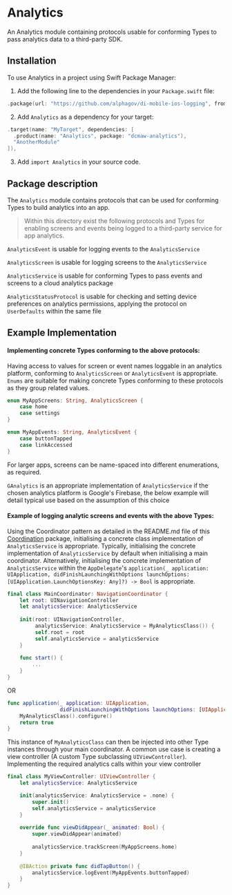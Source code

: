 # Analytics

An Analytics module containing protocols usable for conforming Types to pass analytics data to a third-party SDK.

## Installation

To use Analytics in a project using Swift Package Manager:

1. Add the following line to the dependencies in your `Package.swift` file:

```swift
.package(url: "https://github.com/alphagov/di-mobile-ios-logging", from: "1.0.0"),
```

2. Add `Analytics` as a dependency for your target:

```swift
.target(name: "MyTarget", dependencies: [
  .product(name: "Analytics", package: "dcmaw-analytics"),
  "AnotherModule"
]),
```

3. Add `import Analytics` in your source code.

## Package description

The `Analytics` module contains protocols that can be used for conforming Types to build analytics into an app.

> Within this directory exist the following protocols and Types for enabling screens and events being logged to a third-party service for app analytics.

`AnalyticsEvent` is usable for logging events to the `AnalyticsService`

`AnalyticsScreen` is usable for logging screens to the `AnalyticsService`

`AnalyticsService` is usable for conforming Types to pass events and screens to a cloud analytics package

`AnalyticsStatusProtocol` is usable for checking and setting device preferences on analytics permissions, applying the protocol on `UserDefaults` within the same file

## Example Implementation

#### Implementing concrete Types conforming to the above protocols:

Having access to values for screen or event names loggable in an analytics platform, conforming to `AnalyticsScreen` or `AnalyticsEvent` is appropriate. `Enums` are suitable for making concrete Types conforming to these protocols as they group related values.

```swift
enum MyAppScreens: String, AnalyticsScreen {
    case home
    case settings
}
```

```swift
enum MyAppEvents: String, AnalyticsEvent {
    case buttonTapped
    case linkAccessed
}
```

For larger apps, screens can be name-spaced into different enumerations, as required.

`GAnalytics` is an appropriate implementation of `AnalyticsService` if the chosen analytics platform is Google's Firebase, the below example will detail typical use based on the assumption of this choice

#### Example of logging analytic screens and events with the above Types:

Using the Coordinator pattern as detailed in the README.md file of this [Coordination](https://github.com/alphagov/di-mobile-ios-coordination) package, initialising a concrete class implementation of `AnalyticsService` is appropriate. Typically, initialising the concrete implementation of `AnalyticsService`  by default when initialising a main coordinator. Alternatively, initialising the concrete implementation of `AnalyticsService` within the `AppDelegate`'s `application(_ application: UIApplication, didFinishLaunchingWithOptions launchOptions: [UIApplication.LaunchOptionsKey: Any]?) -> Bool` is appropriate.

```swift
final class MainCoordinator: NavigationCoordinator {
    let root: UINavigationController
    let analyticsService: AnalyticsService
    
    init(root: UINavigationController,
         analyticsService: AnalyticsService = MyAnalyticsClass()) {
         self.root = root
         self.analyticsService = analyticsService
    }
    
    func start() {
        ...
    }
}
```

OR

```swift
func application(_ application: UIApplication,
                 didFinishLaunchingWithOptions launchOptions: [UIApplication.LaunchOptionsKey: Any]?) -> Bool {
    MyAnalyticsClass().configure()
    return true
}
```

This instance of `MyAnalyticsClass` can then be injected into other Type instances through your main coordinator. A common use case is creating a view controller (A custom Type subclassing `UIViewController`). Implementing the required analytics calls within your view controller

```swift
final class MyViewController: UIViewController {
    let analyticsService: AnalyticsService

    init(analyticsService: AnalyticsService = .none) {
        super.init()
        self.analyticsService = analyticsService
    }
    
    override func viewDidAppear(_ animated: Bool) {
        super.viewDidAppear(animated)
        
        analyticsService.trackScreen(MyAppScreens.home)
    }
    
    @IBAction private func didTapButton() {
        analyticsService.logEvent(MyAppEvents.buttonTapped)
    }
}
```

